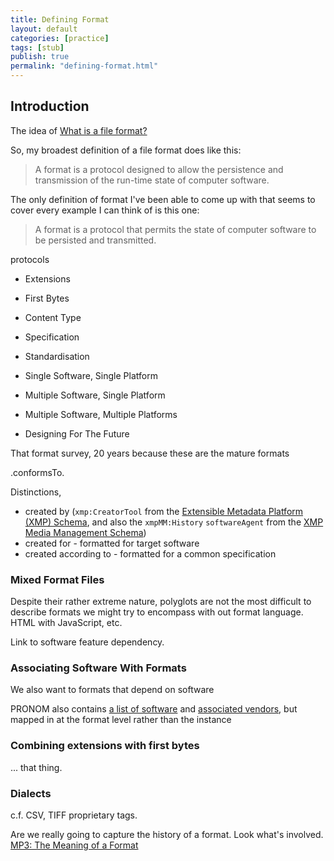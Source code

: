 ```yaml
---
title: Defining Format
layout: default
categories: [practice]
tags: [stub]
publish: true
permalink: "defining-format.html"
---
```


Introduction
------------

The idea of 
[What is a file format?](http://qanda.digipres.org/38/what-is-a-file-format)

So, my broadest definition of a file format does like this:

> A format is a protocol designed to allow the persistence and transmission of the run-time state of computer software.

The only definition of format I've been able to come up with that seems to cover every example I can think of is this one:

> A format is a protocol that permits the state of computer software to be persisted and transmitted.



protocols

- Extensions
- First Bytes
- Content Type
- Specification
- Standardisation


- Single Software, Single Platform
- Multiple Software, Single Platform
- Multiple Software, Multiple Platforms
- Designing For The Future


That format survey, 20 years because these are the mature formats

.conformsTo.

Distinctions,

- created by (`xmp:CreatorTool` from the [Extensible Metadata Platform (XMP) Schema](http://www.exiv2.org/tags-xmp-xmp.html), and also the `xmpMM:History` `softwareAgent` from the [XMP Media Management Schema](http://www.exiv2.org/tags-xmp-xmpMM.html))
- created for - formatted for target software
- created according to - formatted for a common specification


### Mixed Format Files ###

Despite their rather extreme nature, polyglots are not the most difficult to describe formats we might try to encompass with out format language.
HTML with JavaScript, etc.

Link to software feature dependency.


### Associating Software With Formats ###

We also want to formats that depend on software

PRONOM also contains [a list of software](http://apps.nationalarchives.gov.uk/PRONOM/Software/proSoftwareSearch.aspx?status=listReport) and [associated vendors](http://apps.nationalarchives.gov.uk/PRONOM/Vendor/proVendorSearch.aspx?status=listReport), but mapped in at the format level rather than the instance


### Combining extensions with first bytes ###

... that thing.


### Dialects ###

c.f. CSV, TIFF proprietary tags.


Are we really going to capture the history of a format. Look what's involved.
[MP3: The Meaning of a Format](http://www.dukeupress.edu/MP3/)

